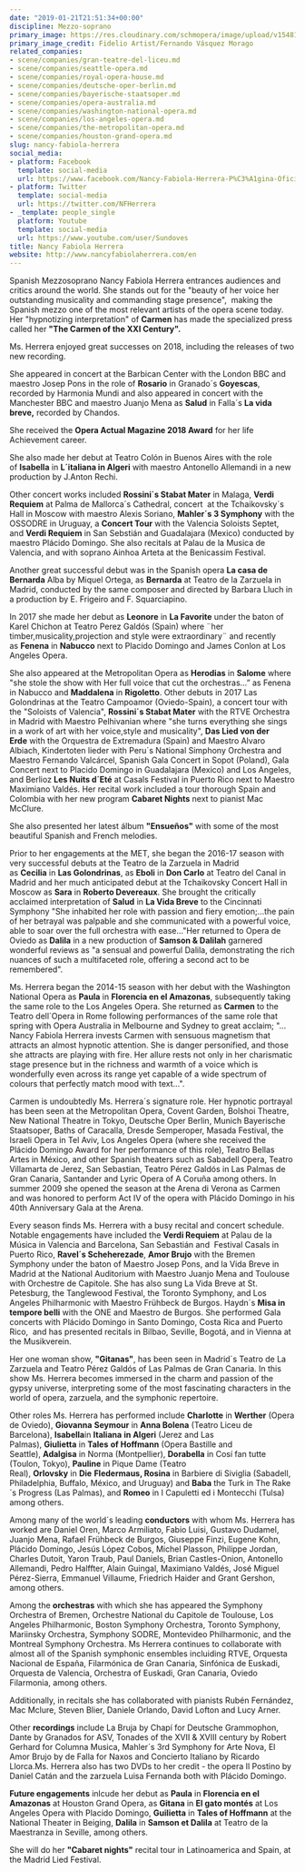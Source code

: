 ```yaml
---
date: "2019-01-21T21:51:34+00:00"
discipline: Mezzo-soprano
primary_image: https://res.cloudinary.com/schmopera/image/upload/v1548107321/media/2019/01/NancyFabiolaHerrera.jpg
primary_image_credit: Fidelio Artist/Fernando Vásquez Morago
related_companies:
- scene/companies/gran-teatre-del-liceu.md
- scene/companies/seattle-opera.md
- scene/companies/royal-opera-house.md
- scene/companies/deutsche-oper-berlin.md
- scene/companies/bayerische-staatsoper.md
- scene/companies/opera-australia.md
- scene/companies/washington-national-opera.md
- scene/companies/los-angeles-opera.md
- scene/companies/the-metropolitan-opera.md
- scene/companies/houston-grand-opera.md
slug: nancy-fabiola-herrera
social_media:
- platform: Facebook
  template: social-media
  url: https://www.facebook.com/Nancy-Fabiola-Herrera-P%C3%A1gina-Oficial-132073180161983/
- platform: Twitter
  template: social-media
  url: https://twitter.com/NFHerrera
- _template: people_single
  platform: Youtube
  template: social-media
  url: https://www.youtube.com/user/Sundoves
title: Nancy Fabiola Herrera
website: http://www.nancyfabiolaherrera.com/en
---
```

Spanish Mezzosoprano Nancy Fabiola Herrera entrances audiences and critics around the world. She stands out for the "beauty of her voice her outstanding musicality and commanding stage presence",  making the Spanish mezzo one of the most relevant artists of the opera scene today. Her "hypnotizing interpretation" of **Carmen** has made the specialized press called her **"The Carmen of the XXI Century".**

Ms. Herrera enjoyed great successes on 2018, including the releases of two new recording.

She appeared in concert at the Barbican Center with the London BBC and maestro Josep Pons in the role of **Rosario** in Granado´s **Goyescas**, recorded by Harmonia Mundi and also appeared in concert with the Manchester BBC and maestro Juanjo Mena as **Salud** in Falla´s **La vida breve,** recorded by Chandos. 

She received the **Opera Actual Magazine 2018 Award** for her life Achievement career.

She also made her debut at Teatro Colón in Buenos Aires with the role of **Isabella** in **L´italiana in Algeri** with maestro Antonello Allemandi in a new production by J.Anton Rechi.

Other concert works included **Rossini´s Stabat Mater** in Malaga, **Verdi Requiem** at Palma de Mallorca´s Cathedral, concert  at the Tchaikovsky´s Hall in Moscow with maestro Alexis Soriano, **Mahler´s 3 Symphony** with the OSSODRE in Uruguay, a **Concert Tour** with the Valencia Soloists Septet, and **Verdi Requiem** in San Sebstián and Guadalajara (Mexico) conducted by maestro Plácido Domingo. She also recitals at Palau de la Musica de Valencia, and with soprano Ainhoa Arteta at the Benicassim Festival.

Another great successful debut was in the Spanish opera **La casa de Bernarda** Alba by Miquel Ortega, as **Bernarda** at Teatro de la Zarzuela in Madrid, conducted by the same composer and directed by Barbara Lluch in a production by E. Frigeiro and F. Squarciapino.

In 2017 she made her debut as **Leonore** in **La Favorite** under the baton of Karel Chichon at Teatro Perez Galdós (Spain) where ¨her timber,musicality,projection and style were extraordinary¨ and recently as **Fenena** in **Nabucco** next to Placido Domingo and James Conlon at Los Angeles Opera.

She also appeared at the Metropolitan Opera as **Herodias** in **Salome** where "she stole the show with Her full voice that cut the orchestras…” as Fenena in Nabucco and **Maddalena** in **Rigoletto**. Other debuts in 2017 Las Golondrinas at the Teatro Campoamor (Oviedo-Spain), a concert tour with the "Soloists of Valencia", **Rossini´s Stabat Mater** with the RTVE Orchestra in Madrid with Maestro Pelhivanian where "she turns everything she sings in a work of art with her voice,style and musicality", **Das Lied von der Erde** with the Orquestra de Extremadura (Spain) and Maestro Alvaro Albiach, Kindertoten lieder with Peru´s National Simphony Orchestra and Maestro Fernando Valcárcel, Spanish Gala Concert in Sopot (Poland), Gala Concert next to Placido Domingo in Guadalajara (Mexico) and Los Angeles, and Berlioz **Les Nuits d´Eté** at Casals Festival in Puerto Rico next to Maestro Maximiano Valdés. Her recital work included a tour thorough Spain and Colombia with her new program **Cabaret Nights** next to pianist Mac McClure.

She also presented her latest álbum **"Ensueños"** with some of the most beautiful Spanish and French melodies.

Prior to her engagements at the MET, she began the 2016-17 season with very successful debuts at the Teatro de la Zarzuela in Madrid as **Cecilia** in **Las Golondrinas**, as **Eboli** in **Don Carlo** at Teatro del Canal in Madrid and her much anticipated debut at the Tchaikovsky Concert Hall in Moscow as **Sara** in **Roberto Devereaux**. She brought the critically acclaimed interpretation of **Salud** in **La Vida Breve** to the Cincinnati Symphony "She inhabited her role with passion and fiery emotion;...the pain of her betrayal was palpable and she communicated with a powerful voice, able to soar over the full orchestra with ease..."Her returned to Opera de Oviedo as **Dalila** in a new production of **Samson & Dalilah** garnered wonderful reviews as "a sensual and powerful Dalila, demonstrating the rich nuances of such a multifaceted role, offering a second act to be remembered".

Ms. Herrera began the 2014-15 season with her debut with the Washington National Opera as **Paula** in **Florencia en el Amazonas**, subsequently taking the same role to the Los Angeles Opera. She returned as **Carmen** to the Teatro dell´Opera in Rome following performances of the same role that spring with Opera Australia in Melbourne and Sydney to great acclaim; "…Nancy Fabiola Herrera invests Carmen with sensuous magnetism that attracts an almost hypnotic attention. She is danger personified, and those she attracts are playing with fire. Her allure rests not only in her charismatic stage presence but in the richness and warmth of a voice which is wonderfully even across its range yet capable of a wide spectrum of colours that perfectly match mood with text…".

Carmen is undoubtedly Ms. Herrera´s signature role. Her hypnotic portrayal has been seen at the Metropolitan Opera, Covent Garden, Bolshoi Theatre, New National Theatre in Tokyo, Deutsche Oper Berlin, Munich Bayerische Staatsoper, Baths of Caracalla, Dresde Semperoper, Masada Festival, the Israeli Opera in Tel Aviv, Los Angeles Opera (where she received the Plácido Domingo Award for her performance of this role), Teatro Bellas Artes in México, and other Spanish theaters such as Sabadell Opera, Teatro Villamarta de Jerez, San Sebastian, Teatro Pérez Galdós in Las Palmas de Gran Canaria, Santander and Lyric Opera of A Coruña among others. In summer 2009 she opened the season at the Arena di Verona as Carmen and was honored to perform Act IV of the opera with Plácido Domingo in his 40th Anniversary Gala at the Arena.

Every season finds Ms. Herrera with a busy recital and concert schedule. Notable engagements have included the **Verdi Requiem** at Palau de la Música in Valencia and Barcelona, San Sebastián and  Festival Casals in Puerto Rico, **Ravel´s Scheherezade**, **Amor Brujo** with the Bremen Symphony under the baton of Maestro Josep Pons, and la Vida Breve in Madrid at the National Auditorium with Maestro Juanjo Mena and Toulouse with Orchestre de Capitole. She has also sung La Vida Breve at St. Petesburg, the Tanglewood Festival, the Toronto Symphony, and Los Angeles Philharmonic with Maestro Frühbeck de Burgos. Haydn´s **Misa in tempore belli** with the ONE and Maestro de Burgos. She performed Gala concerts with Plácido Domingo in Santo Domingo, Costa Rica and Puerto Rico,  and has presented recitals in Bilbao, Seville, Bogotá, and in Vienna at the Musikverein.

Her one woman show, **"Gitanas"**, has been seen in Madrid´s Teatro de La Zarzuela and Teatro Pérez Galdós of Las Palmas de Gran Canaria. In this show Ms. Herrera becomes immersed in the charm and passion of the gypsy universe, interpreting some of the most fascinating characters in the world of opera, zarzuela, and the symphonic repertoire.

Other roles Ms. Herrera has performed include **Charlotte** in **Werther** (Opera de Oviedo), **Giovanna** **Seymour** in **Anna Bolena** (Teatro Liceu de Barcelona), **Isabella**in **Italiana** **in Algeri** (Jerez and Las Palmas), **Giulietta** in **Tales** **of Hoffmann** (Opera Bastille and Seattle), **Adalgisa** in Norma (Montpellier), **Dorabella** in Cosí fan tutte (Toulon, Tokyo), **Pauline** in Pique Dame (Teatro Real), **Orlovsky** in **Die** **Fledermaus, Rosina** in Barbiere di Siviglia (Sabadell, Philadelphia, Buffalo, México, and Uruguay) and **Baba** the Turk in The Rake´s Progress (Las Palmas), and **Romeo** in I Capuletti ed i Montecchi (Tulsa) among others.

Among many of the world´s leading **conductors** with whom Ms. Herrera has worked are Daniel Oren, Marco Armiliato, Fabio Luisi, Gustavo Dudamel, Juanjo Mena, Rafael Frühbeck de Burgos, Giuseppe Finzi, Eugene Kohn, Plácido Domingo, Jesús López Cobos, Michel Plasson, Philippe Jordan, Charles Dutoit, Yaron Traub, Paul Daniels, Brian Castles-Onion, Antonello Allemandi, Pedro Halffter, Alain Guingal, Maximiano Valdés, José Miguel Pérez-Sierra, Emmanuel Villaume, Friedrich Haider and Grant Gershon, among others.

Among the **orchestras** with which she has appeared the Symphony Orchestra of Bremen, Orchestre National du Capitole de Toulouse, Los Angeles Philharmonic, Boston Symphony Orchestra, Toronto Symphony, Mariinsky Orchestra, Symphony SODRE, Montevideo Philharmonic, and the Montreal Symphony Orchestra. Ms Herrera continues to collaborate with almost all of the Spanish symphonic ensembles incluiding RTVE, Orquesta Nacional de España, Filarmónica de Gran Canaria, Sinfónica de Euskadi, Orquesta de Valencia, Orchestra of Euskadi, Gran Canaria, Oviedo Filarmonia, among others.

Additionally, in recitals she has collaborated with pianists Rubén Fernández, Mac Mclure, Steven Blier, Daniele Orlando, David Lofton and Lucy Arner.

Other **recordings** include La Bruja by Chapí for Deutsche Grammophon, Dante by Granados for ASV, Tonades of the XVII & XVIII century by Robert Gerhard for Columna Musica, Mahler´s 3rd Symphony for Arte Nova, El Amor Brujo by de Falla for Naxos and Concierto Italiano by Ricardo Llorca.Ms. Herrera also has two DVDs to her credit - the opera Il Postino by Daniel Catán and the zarzuela Luisa Fernanda both with Plácido Domingo.

**Future engagements** inlcude her debut as **Paula** in **Florencia en el Amazonas** at Houston Grand Opera, as **Gitana** in **El gato montés** at Los Angeles Opera with Placido Domingo, **Guilietta** in **Tales of Hoffmann** at the National Theater in Beiging, **Dalila** in **Samson et Dalila** at Teatro de la Maestranza in Seville, among others.

She will do her **"Cabaret nights"** recital tour in Latinoamerica and Spain, at the Madrid Lied Festival.